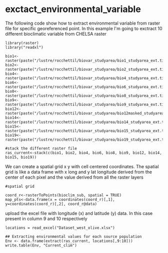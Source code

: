 # exctact_environmental_variable
The following code show how to extract environmental variable from raster file for specific georeferenced point.
In this example I'm going to exctract 10 different bioclimatic variable from CHELSA raster

```
library(raster)
library("readxl")

bio1<- raster(paste("/lustre/rocchettil/biovar_studyarea/bio1_studyarea_ext.tif"))
bio2<- raster(paste("/lustre/rocchettil/biovar_studyarea/bio2_studyarea_ext.tif"))
bio4<- raster(paste("/lustre/rocchettil/biovar_studyarea/bio4_studyarea_ext.tif"))
bio6<- raster(paste("/lustre/rocchettil/biovar_studyarea/bio6_studyarea_ext.tif"))
bio8<- raster(paste("/lustre/rocchettil/biovar_studyarea/bio8_studyarea_ext.tif"))
bio9<- raster(paste("/lustre/rocchettil/biovar_studyarea/bio9_studyarea_ext.tif"))
bio12<- raster(paste("/lustre/rocchettil/biovar_studyarea/bio12masked_studyarea_ext.tif"))
bio14<- raster(paste("/lustre/rocchettil/biovar_studyarea/bio14_studyarea_ext.tif"))
bio15<- raster(paste("/lustre/rocchettil/biovar_studyarea/bio15_studyarea_ext.tif"))
bio19<- raster(paste("/lustre/rocchettil/biovar_studyarea/bio19_studyarea_ext.tif"))

#stack the different raster file
ras_current<-stack(c(bio1, bio2, bio4, bio6, bio8, bio9, bio12, bio14, bio15, bio19))
```

We can create a spatial grid x y with cell centered coordinates. 
The spatial grid is like a data frame with x long and y lat longitude derived from the center of each pixel and the value derived from all the raster layers
```
#spatial grid

coord_r<-rasterToPoints(bioclim_sub, spatial = TRUE)
map_pts<-data.frame(x = coordinates(coord_r)[,1], y=coordinates(coord_r)[,2], coord_r@data)

```

upload the excel file with longitude (x) and latitude (y) data. In this case present in column 9 and 10 respectively

```
locations = read_excel("Dataset_west_olive.xlsx")

## Extracting environmental values for each source population
Env <- data.frame(extract(ras_current, locations[,9:10]))
write.table(Env, "Current_clim")

```

